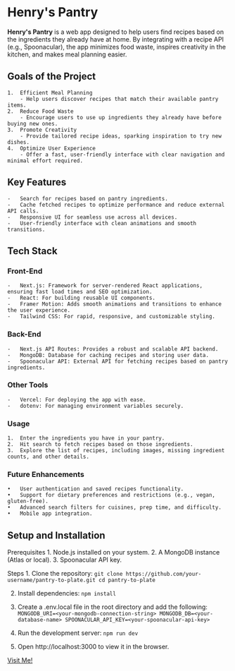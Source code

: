 # Henry's Pantry

**Henry's Pantry** is a web app designed to help users find recipes based on the ingredients they already have at home. By integrating with a recipe API (e.g., Spoonacular), the app minimizes food waste, inspires creativity in the kitchen, and makes meal planning easier.

## Goals of the Project

    1.	Efficient Meal Planning
        - Help users discover recipes that match their available pantry items.
    2.	Reduce Food Waste
        - Encourage users to use up ingredients they already have before buying new ones.
    3.	Promote Creativity
        - Provide tailored recipe ideas, sparking inspiration to try new dishes.
    4.	Optimize User Experience
        - Offer a fast, user-friendly interface with clear navigation and minimal effort required.

## Key Features

    -	Search for recipes based on pantry ingredients.
    -	Cache fetched recipes to optimize performance and reduce external API calls.
    -	Responsive UI for seamless use across all devices.
    -	User-friendly interface with clean animations and smooth transitions.

## Tech Stack

### Front-End

    -	Next.js: Framework for server-rendered React applications, ensuring fast load times and SEO optimization.
    -	React: For building reusable UI components.
    -	Framer Motion: Adds smooth animations and transitions to enhance the user experience.
    -	Tailwind CSS: For rapid, responsive, and customizable styling.

### Back-End

    -	Next.js API Routes: Provides a robust and scalable API backend.
    -	MongoDB: Database for caching recipes and storing user data.
    -	Spoonacular API: External API for fetching recipes based on pantry ingredients.

### Other Tools

    -	Vercel: For deploying the app with ease.
    -	dotenv: For managing environment variables securely.

### Usage

    1.	Enter the ingredients you have in your pantry.
    2.	Hit search to fetch recipes based on those ingredients.
    3.	Explore the list of recipes, including images, missing ingredient counts, and other details.

### Future Enhancements

    •	User authentication and saved recipes functionality.
    •	Support for dietary preferences and restrictions (e.g., vegan, gluten-free).
    •	Advanced search filters for cuisines, prep time, and difficulty.
    •	Mobile app integration.

## Setup and Installation

Prerequisites 1. Node.js installed on your system. 2. A MongoDB instance (Atlas or local). 3. Spoonacular API key.

Steps 1. Clone the repository:
`git clone https://github.com/your-username/pantry-to-plate.git
cd pantry-to-plate`

2. Install dependencies:
   `npm install`

3. Create a .env.local file in the root directory and add the following:
   `MONGODB_URI=<your-mongodb-connection-string>
MONGODB_DB=<your-database-name>
SPOONACULAR_API_KEY=<your-spoonacular-api-key>`

4. Run the development server:
   `npm run dev`

5. Open http://localhost:3000 to view it in the browser.

[Visit Me!](https://www.henry-nunez.com)
